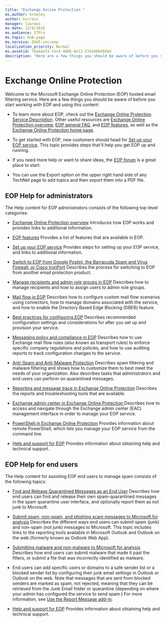 ```yaml
---
title: "Exchange Online Protection "
ms.author: krowley
author: kccross
manager: laurawi
ms.date: 12/9/2016
ms.audience: ITPro
ms.topic: hub-page
ms.service: O365-seccomp
localization_priority: Normal
ms.assetid: 70ab4af2-fec4-4886-8e12-27d348649204
description: "Here are a few things you should be aware of before you start working with EOP."
---
```


# Exchange Online Protection 

Welcome to the Microsoft Exchange Online Protection (EOP) hosted email filtering service. Here are a few things you should be aware of before you start working with EOP and using this content:
  
- To learn more about EOP, check out the [Exchange Online Protection Service Description](https://go.microsoft.com/fwlink/p/?LinkId=320619). Other useful resources are [Exchange Online Protection overview](exchange-online-protection-overview.md), [EOP general FAQ](eop-general-faq.md), and [EOP features](eop-features.md), as well as the [Exchange Online Protection home page](https://go.microsoft.com/fwlink/?LinkId=279912).
    
- To get started with EOP, new customers should head for [Set up your EOP service](set-up-your-eop-service.md). This topic provides steps that'll help you get EOP up and running. 
    
- If you need more help or want to share ideas, the [EOP forum](https://go.microsoft.com/fwlink/?LinkId=285351) is a great place to start. 
    
- You can use the Export option on the upper right hand side of any TechNet page to add topics and then export them into a PDF file. 
    
## EOP Help for administrators

The Help content for EOP administrators consists of the following top-level categories:
  
- [Exchange Online Protection overview](exchange-online-protection-overview.md) Introduces how EOP works and provides links to additional information. 
    
- [EOP features](eop-features.md) Provides a list of features that are available in EOP. 
    
- [Set up your EOP service](set-up-your-eop-service.md) Provides steps for setting up your EOP service, and links to additional information. 
    
- [Switch to EOP from Google Postini, the Barracuda Spam and Virus Firewall, or Cisco IronPort](switch-to-eop-from-google-postini-the-barracuda-spam-and-virus-firewall-or-cisco.md) Describes the process for switching to EOP from another email protection product. 
    
- [Manage recipients and admin role groups in EOP](manage-recipients-and-admin-role-groups-in-eop.md) Describes how to manage recipients and how to assign users to admin role groups. 
    
- [Mail flow in EOP](mail-flow-in-eop.md) Describes how to configure custom mail flow scenarios using connectors, how to manage domains associated with the service, and how to enable the Directory Based Edge Blocking (DBEB) feature. 
    
- [Best practices for configuring EOP](best-practices-for-configuring-eop.md) Describes recommended configuration settings and considerations for after you set up and provision your service. 
    
- [Messaging policy and compliance in EOP](messaging-policy-and-compliance-in-eop.md) Describes how to use Exchange mail flow rules (also known as transport rules) to enforce specific company regulations and policies, and how to use auditing reports to track configuration changes to the service. 
    
- [Anti-Spam and Anti-Malware Protection](http://technet.microsoft.com/library/93c6c227-7442-4293-b64d-ec8f15c928db.aspx) Describes spam filtering and malware filtering and shows how to customize them to best meet the needs of your organization. Also describes tasks that administrators and end users can perform on quarantined messages. 
    
- [Reporting and message trace in Exchange Online Protection](reporting-and-message-trace-in-exchange-online-protection.md) Describes the reports and troubleshooting tools that are available. 
    
- [Exchange admin center in Exchange Online Protection ](../exchange-admin-center-in-exchange-online-protection-eop.md) Describes how to access and navigate through the Exchange admin center (EAC) management interface in order to manage your EOP service. 
    
- [PowerShell in Exchange Online Protection](http://technet.microsoft.com/library/f7918a88-774a-405e-945b-bc2f5ee9f748.aspx) Provides information about remote PowerShell, which lets you manage your EOP service from the command line. 
    
- [Help and support for EOP](help-and-support-for-eop.md) Provides information about obtaining help and technical support. 
    
## EOP Help for end users
<a name="sectionSection1"> </a>

The Help content for assisting EOP end users to manage spam consists of the following topics:
  
- [Find and Release Quarantined Messages as an End User](http://technet.microsoft.com/library/e439b560-827a-4807-abd3-6b861c1ff786.aspx) Describes how end users can find and release their own spam-quarantined messages in the spam quarantine user interface, and optionally report them as not junk to Microsoft. 
        
- [Submit spam, non-spam, and phishing scam messages to Microsoft for analysis](../submit-spam-non-spam-and-phishing-scam-messages-to-microsoft-for-analysis.md) Describes the different ways end users can submit spam (junk) and non-spam (not junk) messages to Microsoft. This topic includes links to the reporting tools available in Microsoft Outlook and Outlook on the web (formerly known as Outlook Web App). 
    
- [Submitting malware and non-malware to Microsoft for analysis](../submitting-malware-and-non-malware-to-microsoft-for-analysis.md) Describes how end users can submit malware that made it past the filters, or submit a file that was incorrectly identified as malware. 
    
- End users can add specific users or domains to a safe sender list or a blocked sender list by configuring their junk email settings in Outlook or Outlook on the web. Note that messages that are sent from blocked senders are marked as spam, not rejected, meaning that they can be retrieved from the Junk Email folder or quarantine (depending on where your admin has configured the service to send spam.) For more information, see [Use the Report Message add-in](https://support.office.com/article/addin-b5caa9f1-cdf3-4443-af8c-ff724ea719d2).
    
- [Help and support for EOP](help-and-support-for-eop.md) Provides information about obtaining help and technical support. 
    
